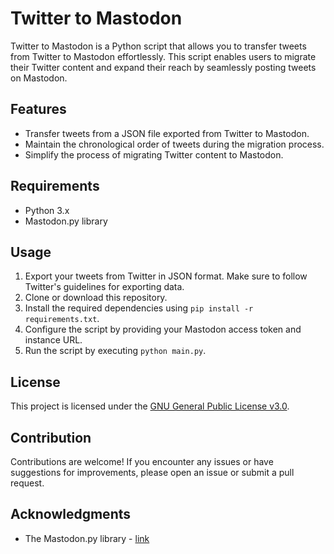 # Twitter to Mastodon

Twitter to Mastodon is a Python script that allows you to transfer tweets from Twitter to Mastodon effortlessly. This script enables users to migrate their Twitter content and expand their reach by seamlessly posting tweets on Mastodon.

## Features

- Transfer tweets from a JSON file exported from Twitter to Mastodon.
- Maintain the chronological order of tweets during the migration process.
- Simplify the process of migrating Twitter content to Mastodon.

## Requirements

- Python 3.x
- Mastodon.py library

## Usage

1. Export your tweets from Twitter in JSON format. Make sure to follow Twitter's guidelines for exporting data.
2. Clone or download this repository.
3. Install the required dependencies using `pip install -r requirements.txt`.
4. Configure the script by providing your Mastodon access token and instance URL.
5. Run the script by executing `python main.py`.

## License

This project is licensed under the [GNU General Public License v3.0](LICENSE).

## Contribution

Contributions are welcome! If you encounter any issues or have suggestions for improvements, please open an issue or submit a pull request.

## Acknowledgments

- The Mastodon.py library - [link](https://github.com/halcy/Mastodon.py)


